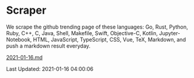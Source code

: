 # Scraper

We scrape the github trending page of these languages: Go, Rust, Python, Ruby, C++, C, Java, Shell, Makefile, Swift, Objective-C, Kotlin, Jupyter-Notebook, HTML, JavaScript, TypeScript, CSS, Vue, TeX, Markdown, and push a markdown result everyday.

[2021-01-16.md](https://github.com/yangwenmai/github-trending-backup/blob/master/2021-01-16.md)

Last Updated: 2021-01-16 04:00:06